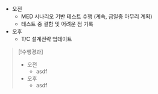 - 오전
	- MED 시나리오 기반 테스트 수행 (계속, 금일중 마무리 계획)
	- 테스트 중 결함 및 어려운 점 기록
- 오후
	- T/C 설계전략 업데이트

>[!수행경과]
>- 오전
>	- asdf
>- 오후
>	- asdf
